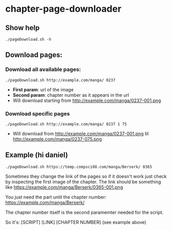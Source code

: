 # chapter-page-downloader

## Show help
```
./pageDownload.sh -h
```

## Download pages:
### Download all available pages:
```
./pageDownload.sh http://example.com/manga/ 0237
```
- __First param__: url of the image
- __Second param__: chapter number as it appears in the url
- Will download starting from http://example.com/manga/0237-001.png

### Download specific pages
```
./pageDownload.sh http://example.com/manga/ 0237 1 75
```
- Will download from http://example.com/manga/0237-001.png til http://example.com/manga/0237-075.png

## Example (hi daniel)
```
./pageDownload.sh https://temp.compsci88.com/manga/Berserk/ 0365
```
Sometimes they change the link of the pages so if it doesn't work just check by inspecting the first image of the chapter. The link should be something like https://example.com/manga/Berserk/0365-001.png

You just need the part until the chapter number: https://example.com/manga/Berserk/

The chapter number itself is the second paramemter needed for the script.

So it's: [SCRIPT] [LINK] [CHAPTER NUMBER] (see example above)
